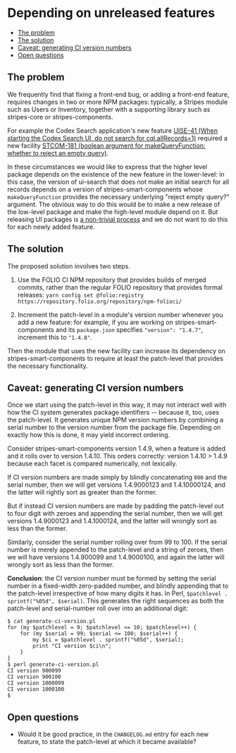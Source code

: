 # Depending on unreleased features

<!-- md2toc -l 2 depending-on-unreleased-features.md -->
* [The problem](#the-problem)
* [The solution](#the-solution)
* [Caveat: generating CI version numbers](#caveat-generating-ci-version-numbers)
* [Open questions](#open-questions)


## The problem

We frequently find that fixing a front-end bug, or adding a front-end feature, requires changes in two or more NPM packages: typically, a Stripes module such as Users or Inventory, together with a supporting library such as stripes-core or stripes-components.

For example the Codex Search application's new feature [UISE-41 (When starting the Codex Search UI, do not search for cql.allRecords=1)](https://issues.folio.org/browse/UISE-41) required a new facility
[STCOM-181 (boolean argument for makeQueryFunction: whether to reject an empty query)](https://issues.folio.org/browse/STCOM-181).

In these circumstances we would like to express that the higher level package depends on the existence of the new feature in the lower-level: in this case, the version of ui-search that does not make an initial search for all records depends on a version of stripes-smart-components whose `makeQueryFunction` provides the necessary underlying "reject empty query?" argument. The obvious way to do this would be to make a new release of the low-level package and make the high-level module depend on it. But releasing UI packages is [a non-trivial process](release-procedure.md) and we do not want to do this for each newly added feature.


## The solution

The proposed solution involves two steps.

1. Use the FOLIO CI NPM repository that provides builds of merged commits, rather than the regular FOLIO repository that provides formal releases: `yarn config set @folio:registry https://repository.folio.org/repository/npm-folioci/`

2. Increment the patch-level in a module's version number whenever you add a new feature: for example, if you are working on stripes-smart-components and its `package.json` specifies `"version": "1.4.7"`, increment this to `"1.4.8"`.

Then the module that uses the new facility can increase its dependency on stripes-smart-components to require at least the patch-level that provides the necessary functionality.


## Caveat: generating CI version numbers

Once we start using the patch-level in this way, it may not interact well with how the CI system generates package identifiers -- because it, too, uses the patch-level. It generates unique NPM version numbers by combining a serial number to the version number from the package file. Depending on exactly how this is done, it may yield incorrect ordering.

Consider stripes-smart-components version 1.4.9, when a feature is added and it rolls over to version 1.4.10. This orders correctly: version 1.4.10 > 1.4.9 because each facet is compared numerically, not lexically.

If CI version numbers are made simply by blindly concatenating `000` and the serial number, then we will get versions 1.4.9000123 and 1.4.10000124, and the latter will rightly sort as greater than the former.

But if instead CI version numbers are made by padding the patch-level out to four digit with zeroes and appending the serial number, then we will get versions 1.4.9000123 and 1.4.1000124, and the latter will wrongly sort as less than the former.

Similarly, consider the serial number rolling over from 99 to 100. If the serial number is merely appended to the patch-level and a string of zeroes, then we will have versions 1.4.900099 and 1.4.9000100, and again the latter will wrongly sort as less than the former.

**Conclusion**: the CI version number must be formed by setting the serial number in a fixed-width zero-padded number, and blindly appending that to the patch-level irrespective of how many digits it has. In Perl, `$patchlevel . sprintf("%05d", $serial)`. This generates the right sequences as both the patch-level and serial-number roll over into an additional digit:

	$ cat generate-ci-version.pl
	for (my $patchlevel = 9; $patchlevel <= 10; $patchlevel++) {
	    for (my $serial = 99; $serial <= 100; $serial++) {
	        my $ci = $patchlevel . sprintf("%05d", $serial);
	        print "CI version $ci\n";
	    }
	}
	$ perl generate-ci-version.pl
	CI version 900099
	CI version 900100
	CI version 1000099
	CI version 1000100
	$


## Open questions

* Would it be good practice, in the `CHANGELOG.md` entry for each new feature, to state the patch-level at which it became available?


